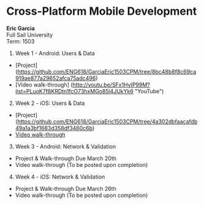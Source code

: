 # Cross-Platform Mobile Development
**Eric Garcia**  
Full Sail University  
Term: 1503  

1. Week 1 - Android: Users & Data
  * [Project] (https://github.com/ENG618/GarciaEric1503CPM/tree/8bc48b8f8c69ca919ae877a29652afca75adc496)
  * [Video walk-through] (http://youtu.be/SFx1HyIP99M?list=PLuoK7f8KRDtn1fcO73hxMGo85l4JUkYk6 "YouTube")

2. Week 2 - iOS: Users & Data
  * [Project] (https://github.com/ENG618/GarciaEric1503CPM/tree/4a302dbfaacafdb49a1a3bf1683d358df3460c6b)
  * [Video walk-through](http://youtu.be/4_ST4nQn8pI "YouTube")

3. Week 3 - Android: Network & Validation
  * Project & Walk-through Due March 20th
  * Video walk-through (To be posted upon completion)

4. Week 4 - iOS: Network & Validation
  * Project & Walk-through Due March 26th
  * Video walk-through (To be posted upon completion)